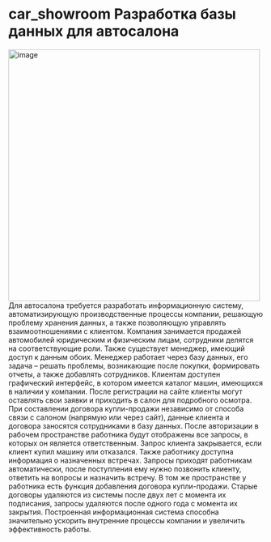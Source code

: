 # car_showroom Разработка базы данных для автосалона
<img width="497" alt="image" src="https://user-images.githubusercontent.com/68191149/211323239-7744ddea-8c75-4b70-b017-22566c4db7ef.png">
  Для автосалона требуется разработать информационную систему, автоматизирующую производственные процессы компании, решающую проблему хранения данных, а также позволяющую управлять взаимоотношениями с клиентом. 
  Компания занимается продажей автомобилей юридическим и физическим лицам, сотрудники делятся на соответствующие роли. Также существует менеджер, имеющий доступ к данным обоих. Менеджер работает через базу данных, его задача – решать проблемы, возникающие после покупки, формировать отчеты, а также добавлять сотрудников.
  Клиентам доступен графический интерфейс, в котором имеется каталог машин, имеющихся в наличии у компании. После регистрации на сайте клиенты могут оставлять свои заявки и приходить в салон для подробного осмотра. При составлении договора купли-продажи независимо от способа связи с салоном (напрямую или через сайт), данные клиента и договора заносятся сотрудниками в базу данных. 
  После авторизации в рабочем пространстве работника будут отображены все запросы, в которых он является ответственным. Запрос клиента закрывается, если клиент купил машину или отказался. Также работнику доступна информация о назначенных встречах. Запросы приходят работникам автоматически, после поступления ему нужно позвонить клиенту, ответить на вопросы и назначить встречу. В том же пространстве у работника есть функция добавления договора купли-продажи.
  Старые договоры удаляются из системы после двух лет с момента их подписания, запросы удаляются после одного года с момента их закрытия.
  Построенная информационная система способна значительно ускорить внутренние процессы компании и увеличить эффективность работы.
